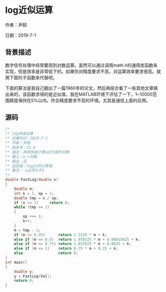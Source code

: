 # log近似运算

作者：尹超

日期：2019-7-1

## 背景描述

​	数字信号处理中经常要用到对数运算。虽然可以通过调用math.h的通用库函数来实现，但是效率是非常低下的。如果你对精度要求不高，对运算效率要求很高。就用下面的子函数来代替吧。

​	下面的算法是我自己翻出了一篇1960年的论文，然后再结合看了一些其他文章搞出来的，该函数求得的是近似值，我在MATLAB环境下评估了一下，1~10000范围精度保持在5%以内。符合精度要求不高的环境。尤其是通信上面的应用。

## 源码

```C
/*
** log快速运算
** 创建时间：2019-7-1
** 作者：尹超
** 版本号：V2.0
** 描述：用来快速计算以2为底的对数
** 输入：x->次数
** 输出：无
** 返回值：log2x的计算值
** 备注： x必须大于1
*/
double FastLog(double x)
{
    double m;
    int k = 1, op = 2;
    double tmp = x / op;
    if (x <= 1)     return 0;
    while (tmp >= 2)
    {
        op <<= 1;
        k++;
    }
    m = tmp - 1;
    if (m <= 0.25)      return 1.3125 * m + k;
    else if (m <= 0.5)  return 1.078125 * m + 0.00015625 + k;
    else if (m <= 0.75) return 1.015625 * m + 0.0625 + k;
    else if (m <= 1)    return 0.75 * m + 0.25 + k;
    else                return 0; 
}
int main()
{
    double y;
    y = FastLog(Val);
    return 0;
}  
```

